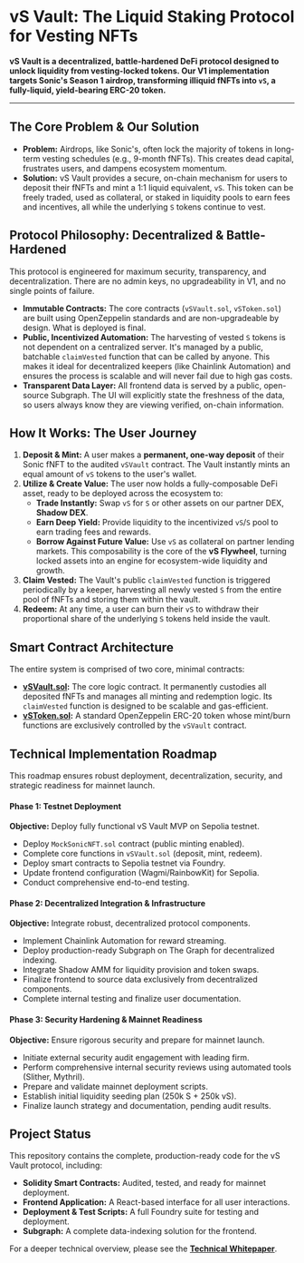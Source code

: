 # vS Vault: The Liquid Staking Protocol for Vesting NFTs

**vS Vault is a decentralized, battle-hardened DeFi protocol designed to unlock liquidity from vesting-locked tokens. Our V1 implementation targets Sonic's Season 1 airdrop, transforming illiquid fNFTs into `vS`, a fully-liquid, yield-bearing ERC-20 token.**

---

## The Core Problem & Our Solution

- **Problem:** Airdrops, like Sonic's, often lock the majority of tokens in long-term vesting schedules (e.g., 9-month fNFTs). This creates dead capital, frustrates users, and dampens ecosystem momentum.
- **Solution:** vS Vault provides a secure, on-chain mechanism for users to deposit their fNFTs and mint a 1:1 liquid equivalent, `vS`. This token can be freely traded, used as collateral, or staked in liquidity pools to earn fees and incentives, all while the underlying `S` tokens continue to vest.

## Protocol Philosophy: Decentralized & Battle-Hardened

This protocol is engineered for maximum security, transparency, and decentralization. There are no admin keys, no upgradeability in V1, and no single points of failure.

- **Immutable Contracts:** The core contracts (`vSVault.sol`, `vSToken.sol`) are built using OpenZeppelin standards and are non-upgradeable by design. What is deployed is final.
- **Public, Incentivized Automation:** The harvesting of vested `S` tokens is not dependent on a centralized server. It's managed by a public, batchable `claimVested` function that can be called by anyone. This makes it ideal for decentralized keepers (like Chainlink Automation) and ensures the process is scalable and will never fail due to high gas costs.
- **Transparent Data Layer:** All frontend data is served by a public, open-source Subgraph. The UI will explicitly state the freshness of the data, so users always know they are viewing verified, on-chain information.

## How It Works: The User Journey

1.  **Deposit & Mint:** A user makes a **permanent, one-way deposit** of their Sonic fNFT to the audited `vSVault` contract. The Vault instantly mints an equal amount of `vS` tokens to the user's wallet.
2.  **Utilize & Create Value:** The user now holds a fully-composable DeFi asset, ready to be deployed across the ecosystem to:
    - **Trade Instantly:** Swap `vS` for `S` or other assets on our partner DEX, **Shadow DEX**.
    - **Earn Deep Yield:** Provide liquidity to the incentivized `vS`/`S` pool to earn trading fees and rewards.
    - **Borrow Against Future Value:** Use `vS` as collateral on partner lending markets.
    This composability is the core of the **vS Flywheel**, turning locked assets into an engine for ecosystem-wide liquidity and growth.
4.  **Claim Vested:** The Vault's public `claimVested` function is triggered periodically by a keeper, harvesting all newly vested `S` from the entire pool of fNFTs and storing them within the vault.
5.  **Redeem:** At any time, a user can burn their `vS` to withdraw their proportional share of the underlying `S` tokens held inside the vault.

## Smart Contract Architecture

The entire system is comprised of two core, minimal contracts:

- **[vSVault.sol](https://github.com/b1rdmania/vs-token-mvp/blob/main/src/vSVault.sol):** The core logic contract. It permanently custodies all deposited fNFTs and manages all minting and redemption logic. Its `claimVested` function is designed to be scalable and gas-efficient.
- **[vSToken.sol](https://github.com/b1rdmania/vs-token-mvp/blob/main/src/vSToken.sol):** A standard OpenZeppelin ERC-20 token whose mint/burn functions are exclusively controlled by the `vSVault` contract.

## Technical Implementation Roadmap
This roadmap ensures robust deployment, decentralization, security, and strategic readiness for mainnet launch.

#### Phase 1: Testnet Deployment
**Objective:** Deploy fully functional vS Vault MVP on Sepolia testnet.
- Deploy `MockSonicNFT.sol` contract (public minting enabled).
- Complete core functions in `vSVault.sol` (deposit, mint, redeem).
- Deploy smart contracts to Sepolia testnet via Foundry.
- Update frontend configuration (Wagmi/RainbowKit) for Sepolia.
- Conduct comprehensive end-to-end testing.

#### Phase 2: Decentralized Integration & Infrastructure
**Objective:** Integrate robust, decentralized protocol components.
- Implement Chainlink Automation for reward streaming.
- Deploy production-ready Subgraph on The Graph for decentralized indexing.
- Integrate Shadow AMM for liquidity provision and token swaps.
- Finalize frontend to source data exclusively from decentralized components.
- Complete internal testing and finalize user documentation.

#### Phase 3: Security Hardening & Mainnet Readiness
**Objective:** Ensure rigorous security and prepare for mainnet launch.
- Initiate external security audit engagement with leading firm.
- Perform comprehensive internal security reviews using automated tools (Slither, Mythril).
- Prepare and validate mainnet deployment scripts.
- Establish initial liquidity seeding plan (250k S + 250k vS).
- Finalize launch strategy and documentation, pending audit results.

## Project Status

This repository contains the complete, production-ready code for the vS Vault protocol, including:

- **Solidity Smart Contracts:** Audited, tested, and ready for mainnet deployment.
- **Frontend Application:** A React-based interface for all user interactions.
- **Deployment & Test Scripts:** A full Foundry suite for testing and deployment.
- **Subgraph:** A complete data-indexing solution for the frontend.

For a deeper technical overview, please see the **[Technical Whitepaper](https://github.com/b1rdmania/vs-token-mvp/blob/main/WHITEPAPER.md)**.
